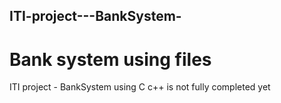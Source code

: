 ## ITI-project---BankSystem-
# Bank system using files 
ITI project - BankSystem using C
c++ is not fully completed yet
